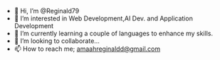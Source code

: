 - 👋 Hi, I’m @Reginald79
- 👀 I’m interested in Web Development,AI Dev. and Application Development
- 🌱 I’m currently learning a couple of languages to enhance my skills.
- 💞️ I’m looking to collaborate... 
- 📫 How to reach me; amaahreginaldd@gmail.com

<!---
Reginald79/Reginald79 is a ✨ special ✨ repository because its `README.md` (this file) appears on your GitHub profile.
You can click the Preview link to take a look at your changes.
--->
